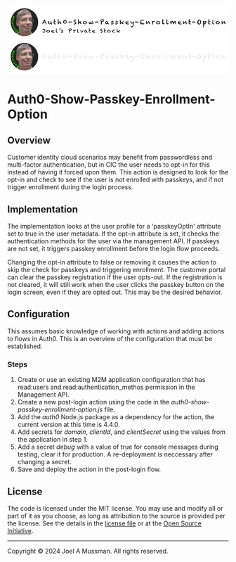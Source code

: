 ![Banner Light](./.assets/banner-auth0-show-passkey-enrollment-option-light.png#gh-light-mode-only)
![banner Dark](./.assets/banner-auth0-show-passkey-enrollment-option-dark.png#gh-dark-mode-only)

# Auth0-Show-Passkey-Enrollment-Option

## Overview

Customer identity cloud scenarios may benefit from passwordless and multi-factor authentication, but in CIC
the user needs to opt-in for this instead of having it forced upon them.
This action is designed to look for the opt-in and check to see if the user is not enrolled with passkeys,
and if not trigger enrollment during the login process.

## Implementation

The implementation looks at the user profile for a 'passkeyOptIn' attribute set to true in the user
metadata.
If the opt-in attribute is set, it checks the authentication methods for the user via the management API.
If passkeys are not set, it triggers passkey enrollment before the login flow proceeds.

Changing the opt-in attribute to false or removing it causes the action to skip the check for passkeys and
triggering enrollment.
The customer portal can clear the passkey registration if the user opts-out.
If the registration is not cleared, it will still work when the user clicks the passkey button
on the login screen, even if they are opted out.
This may be the desired behavior.

## Configuration

This assumes basic knowledge of working with actions and adding actions to flows in Auth0.
This is an overview of the configuration that must be established.

### Steps

1. Create or use an existing M2M application configuration that has read:users and read:authentication_methos permission in the Management API.
2. Create a new post-login action using the code in the *auth0-show-passkey-enrollment-option.js* file.
3. Add the *auth0* Node.js package as a dependency for the action, the current version at this time is 4.4.0.
4. Add secrets for *domain*, *clientId*, and *clientSecret* using the values from the application in step 1.
5. Add a secret *debug* with a value of true for console messages during testing, clear it for production. A re-deployment is neccessary after changing a secret.
6. Save and deploy the action in the post-login flow.

## License

The code is licensed under the MIT license. You may use and modify all or part of it as you choose, as long as attribution to the source is provided per the license. See the details in the [license file](./LICENSE.md) or at the [Open Source Initiative](https://opensource.org/licenses/MIT).


<hr>
Copyright © 2024 Joel A Mussman. All rights reserved.